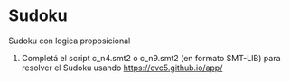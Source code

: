# Sudoku
Sudoku con logica proposicional
1. Completá el script c_n4.smt2 o c_n9.smt2 (en formato SMT-LIB)
para resolver el Sudoku usando <https://cvc5.github.io/app/>
